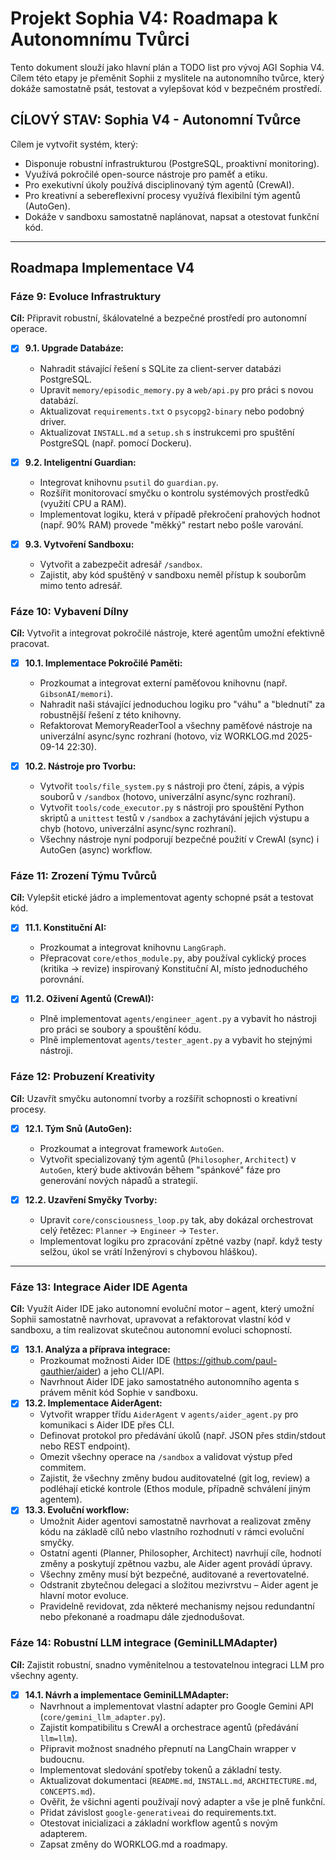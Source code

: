 # Projekt Sophia V4: Roadmapa k Autonomnímu Tvůrci

Tento dokument slouží jako hlavní plán a TODO list pro vývoj AGI Sophia V4. Cílem této etapy je přeměnit Sophii z myslitele na autonomního tvůrce, který dokáže samostatně psát, testovat a vylepšovat kód v bezpečném prostředí.

## CÍLOVÝ STAV: Sophia V4 - Autonomní Tvůrce

Cílem je vytvořit systém, který:
-   Disponuje robustní infrastrukturou (PostgreSQL, proaktivní monitoring).
-   Využívá pokročilé open-source nástroje pro paměť a etiku.
-   Pro exekutivní úkoly používá disciplinovaný tým agentů (CrewAI).
-   Pro kreativní a sebereflexivní procesy využívá flexibilní tým agentů (AutoGen).
-   Dokáže v sandboxu samostatně naplánovat, napsat a otestovat funkční kód.

---

## Roadmapa Implementace V4

### Fáze 9: Evoluce Infrastruktury

**Cíl:** Připravit robustní, škálovatelné a bezpečné prostředí pro autonomní operace.

- [x] **9.1. Upgrade Databáze:**
    -   Nahradit stávající řešení s SQLite za client-server databázi PostgreSQL.
    -   Upravit `memory/episodic_memory.py` a `web/api.py` pro práci s novou databází.
    -   Aktualizovat `requirements.txt` o `psycopg2-binary` nebo podobný driver.
    -   Aktualizovat `INSTALL.md` a `setup.sh` s instrukcemi pro spuštění PostgreSQL (např. pomocí Dockeru).

- [x] **9.2. Inteligentní Guardian:**
    -   Integrovat knihovnu `psutil` do `guardian.py`.
    -   Rozšířit monitorovací smyčku o kontrolu systémových prostředků (využití CPU a RAM).
    -   Implementovat logiku, která v případě překročení prahových hodnot (např. 90% RAM) provede "měkký" restart nebo pošle varování.

- [x] **9.3. Vytvoření Sandboxu:**
    -   Vytvořit a zabezpečit adresář `/sandbox`.
    -   Zajistit, aby kód spuštěný v sandboxu neměl přístup k souborům mimo tento adresář.


### Fáze 10: Vybavení Dílny

**Cíl:** Vytvořit a integrovat pokročilé nástroje, které agentům umožní efektivně pracovat.

- [x] **10.1. Implementace Pokročilé Paměti:**
    -   Prozkoumat a integrovat externí paměťovou knihovnu (např. `GibsonAI/memori`).
    -   Nahradit naši stávající jednoduchou logiku pro "váhu" a "blednutí" za robustnější řešení z této knihovny.
    -   Refaktorovat MemoryReaderTool a všechny paměťové nástroje na univerzální async/sync rozhraní (hotovo, viz WORKLOG.md 2025-09-14 22:30).

- [x] **10.2. Nástroje pro Tvorbu:**
    -   Vytvořit `tools/file_system.py` s nástroji pro čtení, zápis, a výpis souborů v `/sandbox` (hotovo, univerzální async/sync rozhraní).
    -   Vytvořit `tools/code_executor.py` s nástroji pro spouštění Python skriptů a `unittest` testů v `/sandbox` a zachytávání jejich výstupu a chyb (hotovo, univerzální async/sync rozhraní).
    -   Všechny nástroje nyní podporují bezpečné použití v CrewAI (sync) i AutoGen (async) workflow.

### Fáze 11: Zrození Týmu Tvůrců

**Cíl:** Vylepšit etické jádro a implementovat agenty schopné psát a testovat kód.

- [x] **11.1. Konstituční AI:**
    -   Prozkoumat a integrovat knihovnu `LangGraph`.
    -   Přepracovat `core/ethos_module.py`, aby používal cyklický proces (kritika -> revize) inspirovaný Konstituční AI, místo jednoduchého porovnání.

- [x] **11.2. Oživení Agentů (CrewAI):**
    -   Plně implementovat `agents/engineer_agent.py` a vybavit ho nástroji pro práci se soubory a spouštění kódu.
    -   Plně implementovat `agents/tester_agent.py` a vybavit ho stejnými nástroji.

### Fáze 12: Probuzení Kreativity

**Cíl:** Uzavřít smyčku autonomní tvorby a rozšířit schopnosti o kreativní procesy.

- [x] **12.1. Tým Snů (AutoGen):**
    -   Prozkoumat a integrovat framework `AutoGen`.
    -   Vytvořit specializovaný tým agentů (`Philosopher`, `Architect`) v `AutoGen`, který bude aktivován během "spánkové" fáze pro generování nových nápadů a strategií.

- [x] **12.2. Uzavření Smyčky Tvorby:**
    -   Upravit `core/consciousness_loop.py` tak, aby dokázal orchestrovat celý řetězec: `Planner` -> `Engineer` -> `Tester`.
    -   Implementovat logiku pro zpracování zpětné vazby (např. když testy selžou, úkol se vrátí Inženýrovi s chybovou hláškou).

---

### Fáze 13: Integrace Aider IDE Agenta


**Cíl:** Využít Aider IDE jako autonomní evoluční motor – agent, který umožní Sophii samostatně navrhovat, upravovat a refaktorovat vlastní kód v sandboxu, a tím realizovat skutečnou autonomní evoluci schopností.

- [x] **13.1. Analýza a příprava integrace:**
    -   Prozkoumat možnosti Aider IDE (https://github.com/paul-gauthier/aider) a jeho CLI/API.
    -   Navrhnout Aider IDE jako samostatného autonomního agenta s právem měnit kód Sophie v sandboxu.
- [x] **13.2. Implementace AiderAgent:**
    -   Vytvořit wrapper třídu `AiderAgent` v `agents/aider_agent.py` pro komunikaci s Aider IDE přes CLI.
    -   Definovat protokol pro předávání úkolů (např. JSON přes stdin/stdout nebo REST endpoint).
    -   Omezit všechny operace na `/sandbox` a validovat výstup před commitem.
    -   Zajistit, že všechny změny budou auditovatelné (git log, review) a podléhají etické kontrole (Ethos module, případně schválení jiným agentem).
- [x] **13.3. Evoluční workflow:**
    -   Umožnit Aider agentovi samostatně navrhovat a realizovat změny kódu na základě cílů nebo vlastního rozhodnutí v rámci evoluční smyčky.
    -   Ostatní agenti (Planner, Philosopher, Architect) navrhují cíle, hodnotí změny a poskytují zpětnou vazbu, ale Aider agent provádí úpravy.
    -   Všechny změny musí být bezpečné, auditované a revertovatelné.
    -   Odstranit zbytečnou delegaci a složitou mezivrstvu – Aider agent je hlavní motor evoluce.
    -   Pravidelně revidovat, zda některé mechanismy nejsou redundantní nebo překonané a roadmapu dále zjednodušovat.

### Fáze 14: Robustní LLM integrace (GeminiLLMAdapter)

**Cíl:** Zajistit robustní, snadno vyměnitelnou a testovatelnou integraci LLM pro všechny agenty.

- [x] **14.1. Návrh a implementace GeminiLLMAdapter:**
    -   Navrhnout a implementovat vlastní adapter pro Google Gemini API (`core/gemini_llm_adapter.py`).
    -   Zajistit kompatibilitu s CrewAI a orchestrace agentů (předávání `llm=llm`).
    -   Připravit možnost snadného přepnutí na LangChain wrapper v budoucnu.
    -   Implementovat sledování spotřeby tokenů a základní testy.
    -   Aktualizovat dokumentaci (`README.md`, `INSTALL.md`, `ARCHITECTURE.md`, `CONCEPTS.md`).
    -   Ověřit, že všichni agenti používají nový adapter a vše je plně funkční.
    -   Přidat závislost `google-generativeai` do requirements.txt.
    -   Otestovat inicializaci a základní workflow agentů s novým adapterem.
    -   Zapsat změny do WORKLOG.md a roadmapy.